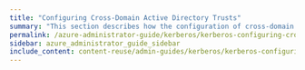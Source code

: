 ```yaml
---
title: "Configuring Cross-Domain Active Directory Trusts"
summary: "This section describes how the configuration of cross-domain Active Directory (AD) trusts supports NFSv4.1 with Kerberos."
permalink: /azure-administrator-guide/kerberos/kerberos-configuring-cross-domain-active-directory-trusts.html
sidebar: azure_administrator_guide_sidebar
include_content: content-reuse/admin-guides/kerberos/kerberos-configuring-cross-domain-active-directory-trusts.md
---
```


